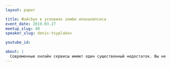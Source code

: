 ```yaml
---
layout: paper

title: Фэйсбук в условиях зомби апокалипсиса
event_date: 2019.03.27
meetup_slug: 40
speaker_slug: denis-tsyplakov

youtube_id: 

about: |
  Современные онлайн сервисы имеют один существенный недостаток. Вы не владеете данными, которые вы в них загружаете, вы не контролируете распространение этих данных. Вас в любой момент могут отключить от сервиса без объяснения причины. Я хочу порассуждать о том каким бы мог быть Интернет, если бы развитие пошло по принципу «данные принадлежат пользователю создавшему их, сервис принадлежит пользователю которые его использует». Рассмотреть вопрос я хочу не с юридической стороны, как это сейчас пытаются делать, а строго с технической.
---
```

